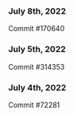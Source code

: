 ### July 8th, 2022

Commit #170640

### July 5th, 2022

Commit #314353


### July 4th, 2022

Commit #72281
